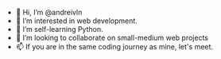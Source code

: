 - 👋 Hi, I’m @andreivln
- 👀 I’m interested in web development.
- 🌱 I’m self-learning Python.
- 💞️ I’m looking to collaborate on small-medium web projects
- 📫 If you are in the same coding journey as mine, let's meet.

<!---
andreivln/andreivln is a ✨ special ✨ repository because its `README.md` (this file) appears on your GitHub profile.
You can click the Preview link to take a look at your changes.
--->
